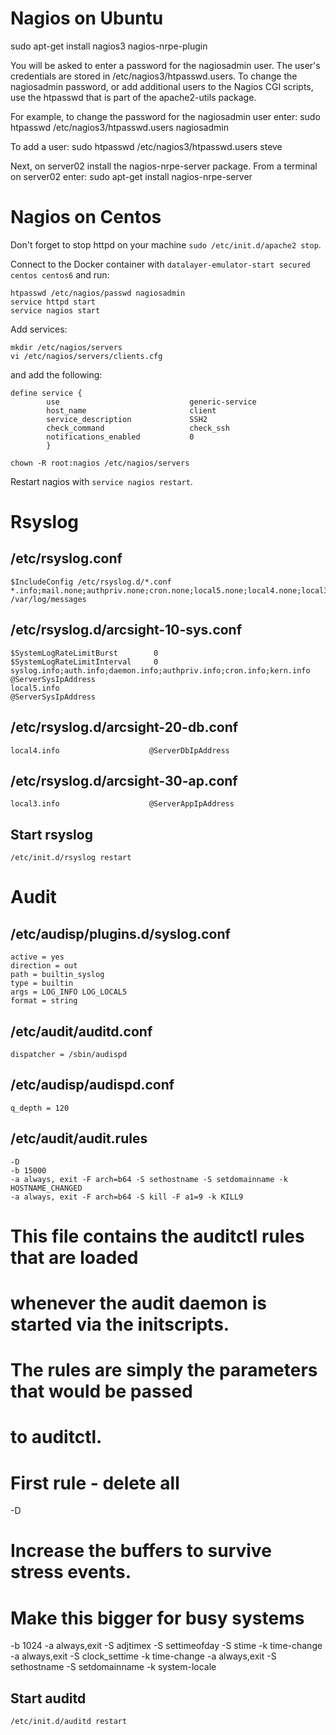 # Nagios on Ubuntu

sudo apt-get install nagios3 nagios-nrpe-plugin

You will be asked to enter a password for the nagiosadmin user. The user's credentials are stored in /etc/nagios3/htpasswd.users. To change the nagiosadmin password, or add additional users to the Nagios CGI scripts, use the htpasswd that is part of the apache2-utils package.

For example, to change the password for the nagiosadmin user enter:
sudo htpasswd /etc/nagios3/htpasswd.users nagiosadmin

To add a user:
sudo htpasswd /etc/nagios3/htpasswd.users steve

Next, on server02 install the nagios-nrpe-server package. From a terminal on server02 enter:
sudo apt-get install nagios-nrpe-server

# Nagios on Centos

Don't forget to stop httpd on your machine `sudo /etc/init.d/apache2 stop`.

Connect to the Docker container with `datalayer-emulator-start secured centos centos6` and run:

```
htpasswd /etc/nagios/passwd nagiosadmin
service httpd start
service nagios start
```

Add services:

```
mkdir /etc/nagios/servers
vi /etc/nagios/servers/clients.cfg
```

and add the following:

```
define service {
        use                             generic-service
        host_name                       client
        service_description             SSH2
        check_command                   check_ssh
        notifications_enabled           0
        }
```

```
chown -R root:nagios /etc/nagios/servers
```

Restart nagios with `service nagios restart`.

# Rsyslog

## /etc/rsyslog.conf

```
$IncludeConfig /etc/rsyslog.d/*.conf
*.info;mail.none;authpriv.none;cron.none;local5.none;local4.none;local3.none    /var/log/messages
```

## /etc/rsyslog.d/arcsight-10-sys.conf

```
$SystemLogRateLimitBurst        0
$SystemLogRateLimitInterval     0                                                                     
syslog.info;auth.info;daemon.info;authpriv.info;cron.info;kern.info             @ServerSysIpAddress
local5.info                                                                     @ServerSysIpAddress
```

## /etc/rsyslog.d/arcsight-20-db.conf

```
local4.info                    @ServerDbIpAddress
```

## /etc/rsyslog.d/arcsight-30-ap.conf

```
local3.info                    @ServerAppIpAddress
```

## Start rsyslog

```
/etc/init.d/rsyslog restart
```

# Audit

## /etc/audisp/plugins.d/syslog.conf

```
active = yes
direction = out
path = builtin_syslog
type = builtin
args = LOG_INFO LOG_LOCAL5
format = string
```

## /etc/audit/auditd.conf

```
dispatcher = /sbin/audispd
```

## /etc/audisp/audispd.conf

```
q_depth = 120
```

## /etc/audit/audit.rules

```
-D
-b 15000
-a always, exit -F arch=b64 -S sethostname -S setdomainname -k HOSTNAME_CHANGED
-a always, exit -F arch=b64 -S kill -F a1=9 -k KILL9
```

# This file contains the auditctl rules that are loaded
# whenever the audit daemon is started via the initscripts.
# The rules are simply the parameters that would be passed
# to auditctl.
# First rule - delete all
-D

# Increase the buffers to survive stress events. 
# Make this bigger for busy systems 
-b 1024 -a always,exit -S adjtimex -S settimeofday -S stime -k time-change
-a always,exit -S clock_settime -k time-change 
-a always,exit -S sethostname -S setdomainname -k system-locale 

## Start auditd

```
/etc/init.d/auditd restart
```
